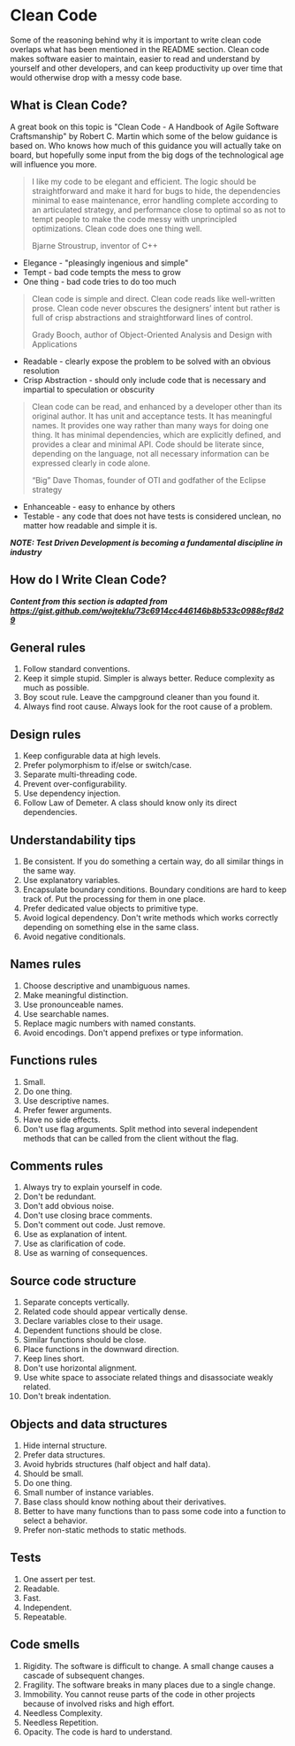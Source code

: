 # Clean Code
Some of the reasoning behind why it is important to write clean code overlaps what has been mentioned in the README section.
Clean code makes software easier to maintain, easier to read and understand by yourself and other developers, and can keep productivity up over time that would otherwise drop with a messy code base.

## What is Clean Code?
A great book on this topic is "Clean Code - A Handbook of Agile Software Craftsmanship" by Robert C. Martin which some of the below guidance is based on.
Who knows how much of this guidance you will actually take on board, but hopefully some input from the big dogs of the technological age will influence you more.

> I like my code to be elegant and efficient. The logic should be straightforward and make it hard for bugs to hide, the dependencies minimal to ease maintenance, error handling complete according to an articulated strategy, and performance close to optimal so as not to tempt people to make the code messy with unprincipled optimizations. Clean code does one thing well.
>
> Bjarne Stroustrup, inventor of C++

* Elegance - "pleasingly ingenious and simple"
* Tempt - bad code tempts the mess to grow
* One thing - bad code tries to do too much

> Clean code is simple and direct. Clean code reads like well-written prose. Clean code never obscures the designers’ intent but rather is full of crisp abstractions and straightforward lines of control.
>
> Grady Booch, author of Object-Oriented Analysis and Design with Applications

* Readable - clearly expose the problem to be solved with an obvious resolution
* Crisp Abstraction - should only include code that is necessary and impartial to speculation or obscurity

> Clean code can be read, and enhanced by a developer other than its original author. It has unit and acceptance tests. It has meaningful names. It provides one way rather than many ways for doing one thing. It has minimal dependencies, which are explicitly defined, and provides a clear and minimal API. Code should be literate since, depending on the language, not all necessary information can be expressed clearly in code alone.
>
> “Big” Dave Thomas, founder of OTI and godfather of the Eclipse strategy

* Enhanceable - easy to enhance by others
* Testable - any code that does not have tests is considered unclean, no matter how readable and simple it is.

**_NOTE: Test Driven Development is becoming a fundamental discipline in industry_**

## How do I Write Clean Code?
***Content from this section is adapted from https://gist.github.com/wojteklu/73c6914cc446146b8b533c0988cf8d29***

## General rules
1. Follow standard conventions.
2. Keep it simple stupid. Simpler is always better. Reduce complexity as much as possible.
3. Boy scout rule. Leave the campground cleaner than you found it.
4. Always find root cause. Always look for the root cause of a problem.

## Design rules
1. Keep configurable data at high levels.
2. Prefer polymorphism to if/else or switch/case.
3. Separate multi-threading code.
4. Prevent over-configurability.
5. Use dependency injection.
6. Follow Law of Demeter. A class should know only its direct dependencies.

## Understandability tips
1. Be consistent. If you do something a certain way, do all similar things in the same way.
2. Use explanatory variables.
3. Encapsulate boundary conditions. Boundary conditions are hard to keep track of. Put the processing for them in one place.
4. Prefer dedicated value objects to primitive type.
5. Avoid logical dependency. Don't write methods which works correctly depending on something else in the same class.
6. Avoid negative conditionals.

## Names rules
1. Choose descriptive and unambiguous names.
2. Make meaningful distinction.
3. Use pronounceable names.
4. Use searchable names.
5. Replace magic numbers with named constants.
6. Avoid encodings. Don't append prefixes or type information.

## Functions rules
1. Small.
2. Do one thing.
3. Use descriptive names.
4. Prefer fewer arguments.
5. Have no side effects.
6. Don't use flag arguments. Split method into several independent methods that can be called from the client without the flag.

## Comments rules
1. Always try to explain yourself in code.
2. Don't be redundant.
3. Don't add obvious noise.
4. Don't use closing brace comments.
5. Don't comment out code. Just remove.
6. Use as explanation of intent.
7. Use as clarification of code.
8. Use as warning of consequences.

## Source code structure
1. Separate concepts vertically.
2. Related code should appear vertically dense.
3. Declare variables close to their usage.
4. Dependent functions should be close.
5. Similar functions should be close.
6. Place functions in the downward direction.
7. Keep lines short.
8. Don't use horizontal alignment.
9. Use white space to associate related things and disassociate weakly related.
10. Don't break indentation.

## Objects and data structures
1. Hide internal structure.
2. Prefer data structures.
3. Avoid hybrids structures (half object and half data).
4. Should be small.
5. Do one thing.
6. Small number of instance variables.
7. Base class should know nothing about their derivatives.
8. Better to have many functions than to pass some code into a function to select a behavior.
9. Prefer non-static methods to static methods.

## Tests
1. One assert per test.
2. Readable.
3. Fast.
4. Independent.
5. Repeatable.

## Code smells
1. Rigidity. The software is difficult to change. A small change causes a cascade of subsequent changes.
2. Fragility. The software breaks in many places due to a single change.
3. Immobility. You cannot reuse parts of the code in other projects because of involved risks and high effort.
4. Needless Complexity.
5. Needless Repetition.
6. Opacity. The code is hard to understand.
